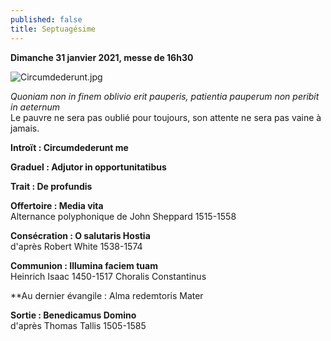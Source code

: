 ```yaml
---
published: false
title: Septuagésime
---
```

**Dimanche 31 janvier 2021, messe de 16h30**

![Circumdederunt.jpg]({{site.baseurl}}/images/Circumdederunt.jpg)

*Quoniam non in finem oblivio erit pauperis, patientia pauperum non peribit in aeternum*  
Le pauvre ne sera pas oublié pour toujours, son attente ne sera pas vaine à jamais.

**Introït : Circumdederunt me**

**Graduel : Adjutor in opportunitatibus**  

**Trait : De profundis**  

**Offertoire : Media vita**  
Alternance polyphonique de John Sheppard 1515-1558

**Consécration : O salutaris Hostia**  
d'après Robert White 1538-1574

**Communion : Illumina faciem tuam**  
Heinrich Isaac 1450-1517 Choralis Constantinus

**Au dernier évangile : Alma redemtoris Mater

**Sortie : Benedicamus Domino**  
d'après Thomas Tallis 1505-1585


